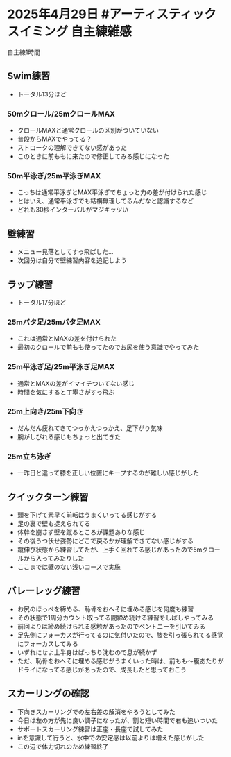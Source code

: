 # 2025年4月29日 #アーティスティックスイミング 自主練雑感
自主練1時間  
## Swim練習
- トータル13分ほど
### 50mクロール/25mクロールMAX
- クロールMAXと通常クロールの区別がついていない
- 普段からMAXでやってる？
- ストロークの理解できてない感があった
- このときに前ももに来たので修正してみる感じになった
### 50m平泳ぎ/25m平泳ぎMAX
- こっちは通常平泳ぎとMAX平泳ぎでちょっと力の差が付けられた感じ
- とはいえ、通常平泳ぎでも結構無理してるんだなと認識するなど
- どれも30秒インターバルがマジキッツい
## 壁練習
- メニュー見落としてすっ飛ばした…
- 次回分は自分で壁練習内容を追記しよう
## ラップ練習
- トータル17分ほど
### 25mバタ足/25mバタ足MAX
- これは通常とMAXの差を付けられた
- 最初のクロールで前もも使ってたのでお尻を使う意識でやってみた
### 25m平泳ぎ足/25m平泳ぎ足MAX
- 通常とMAXの差がイマイチついてない感じ
- 時間を気にすると丁寧さがすっ飛ぶ
### 25m上向き/25m下向き
- だんだん疲れてきてつっかえつっかえ、足下がり気味
- 腕がしびれる感じもちょっと出てきた
### 25m立ち泳ぎ
- 一昨日と違って膝を正しい位置にキープするのが難しい感じがした
## クイックターン練習
- 頭を下げて素早く前転はうまくいってる感じがする
- 足の裏で壁も捉えられてる
- 体幹を崩さず壁を蹴るところが課題ありな感じ
- その後うつ伏せ姿勢にどこで戻るかが理解できてない感じがする
- 蹴伸び状態から練習してたが、上手く回れてる感じがあったので5mクロールから入ってみたりした
- ここまでは壁のない浅いコースで実施
## バレーレッグ練習
- お尻のほっぺを締める、恥骨をおへそに埋める感じを何度も練習
- その状態で1周分カウント取ってる間締め続ける練習をしばしやってみる
- 前回よりは締め続けられる感触があったのでベントニーを引いてみる
- 足先側にフォーカスが行ってるのに気付いたので、膝を引っ張られてる感覚にフォーカスしてみる
- いずれにせよ上半身はばっちり沈むので息が続かず
- ただ、恥骨をおへそに埋める感じがうまくいった時は、前もも～腹あたりがドライになってる感じがあったので、成長したと思っておこう
## スカーリングの確認
- 下向きスカーリングでの左右差の解消をやろうとしてみた
- 今日は左の方が先に良い調子になったが、割と短い時間で右も追いついた
- サポートスカーリング練習は正座・長座で試してみた
- inを意識して行うと、水中での安定感は以前よりは増えた感じがした
- この辺で体力切れのため練習終了
